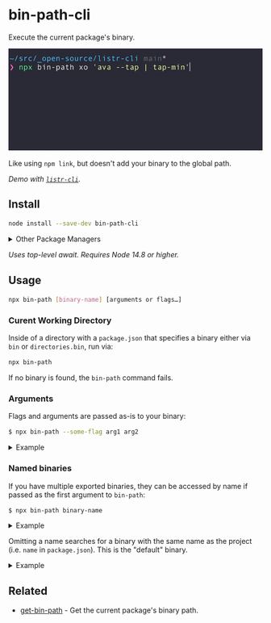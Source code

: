# bin-path-cli

Execute the current package's binary.

<p align="center"><img src="media/demo.gif"></p>

Like using `npm link`, but doesn't add your binary to the global path.

*Demo with [`listr-cli`](https://github.com/tommy-mitchell/listr-cli).*

## Install

```sh
node install --save-dev bin-path-cli
```

<details>
<summary>Other Package Managers</summary>

```sh
yarn add --dev bin-path-cli
```
</details>

*Uses top-level await. Requires Node 14.8 or higher.*

## Usage

```sh
npx bin-path [binary-name] [arguments or flags…]
```

### Curent Working Directory

Inside of a directory with a `package.json` that specifies a binary either via `bin` or `directories.bin`, run via:

```sh
npx bin-path
```

If no binary is found, the `bin-path` command fails.

### Arguments

Flags and arguments are passed as-is to your binary:

```sh
$ npx bin-path --some-flag arg1 arg2
```

<details>
<summary>Example</summary>

```js
// cli.js
#!/usr/bin/env node
import meow from "meow";

const {input} = meow({importMeta: import.meta});
console.log(`Arguments: [${input.join(", ")}]`);
```

```sh
$ npx bin-path arg1 arg2
#=> "Arguments: [arg1, arg2]"
```
</details>

### Named binaries

If you have multiple exported binaries, they can be accessed by name if passed as the first argument to `bin-path`:

```sh
$ npx bin-path binary-name
```

<details>
<summary>Example</summary>

```jsonc
// package.json
"bin": {
	"foo": "./foo.js",
	"bar": "./bar.js"
}
```

```sh
# `foo` binary
$ npx bin-path foo --foo-flag

# `bar` binary
$ npx bin-path bar --bar-flag
```
</details>

Omitting a name searches for a binary with the same name as the project (i.e. `name` in `package.json`). This is the "default" binary.

<details>
<summary>Example</summary>

```jsonc
// package.json
"name": "foo",
"bin": {
	"foo": "./foo.js",
	"bar": "./bar.js"
}
```

```sh
# `foo` binary
$ npx bin-path --foo-flag
```
</details>

## Related

- [get-bin-path](https://github.com/ehmicky/get-bin-path) - Get the current package's binary path.
